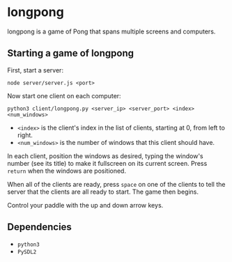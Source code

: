 # longpong

longpong is a game of Pong that spans multiple screens and computers.

## Starting a game of longpong

First, start a server:

    node server/server.js <port>

Now start one client on each computer:

    python3 client/longpong.py <server_ip> <server_port> <index> <num_windows>

- `<index>` is the client's index in the list of clients, starting at 0, from left to right.
- `<num_windows>` is the number of windows that this client should have.

In each client, position the windows as desired, typing the window's number (see its title) to make it fullscreen on its current screen. Press `return` when the windows are positioned.

When all of the clients are ready, press `space` on one of the clients to tell the server that the clients are all ready to start. The game then begins.

Control your paddle with the up and down arrow keys.

## Dependencies

- `python3`
- `PySDL2`

